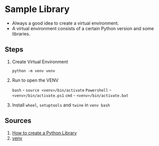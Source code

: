 # Sample Library

- Always a good idea to create a virtual environment.
- A virtual environment consists of a certain Python version and some libraries.

## Steps

1. Create Virtual Environment

    `python -m venv venv`
2. Run to open the VENV

    `bash` - `source <venv>/bin/activate`
    `Powershell` - `<venv>/bin/activate.ps1`
    `cmd` - `<venv>/bin/activate.bat`
3. Install `wheel`, `setuptools` and `twine` in `venv bash`

## Sources

1. [How to create a Python Library](https://medium.com/analytics-vidhya/how-to-create-a-python-library-7d5aea80cc3f) 
2. [venv](https://docs.python.org/3/library/venv.html)